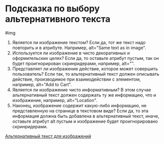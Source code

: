 
# Подсказка по выбору альтернативного текста
#img 

1. Является ли изображение текстом? Если да, тот же текст надо повторить и в атрибуте. Например, alt="Same text as in image".
2. Используется ли изображение в чисто декоративных и оформительских целях? Если да, то оставьте атрибут пустым, так он будет проигнорирован скринридерами, например, alt="".
3. Представляет ли изображение действие, которое может совершить пользователь? Если так, то альтернативный текст должен описывать действие, производимое при взаимодействии с элементом, например, alt="Add to Cart".
4. Является ли изображение чисто информативным? В этом случае альтернативный текст должен содержать ту же информацию, что и изображение, например, alt="Location".
5. Наконец, изображение содержит какую-либо информацию, не представленную на странице в текстовом виде? Если да, то эта информация должна быть добавлена в альтернативный текст, иначе, оставьте атрибут alt пустым и изображение будет проигнорировано скринридерами.

[Альтернативный текст для изображений](http://prgssr.ru/development/alternativnyj-tekst-dlya-izobrazhenij.html?utm_source=pocket_mylist#heading-alt)
